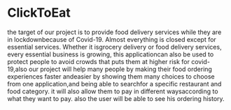 # ClickToEat
the target of our project is to provide food delivery services while they are in lockdownbecause of Covid-19.  Almost everything is closed except for essential services.  Whether it isgrocery delivery or food delivery services, every essential business is growing, this applicationcan also be used to protect people to avoid crowds that puts them at higher risk for covid-19,also our project will help many people by making their food ordering experiences faster andeasier by showing them many choices to choose from one application,and being able to searchfor a specific restaurant and food category.  it will also allow them to pay in different waysaccording to what they want to pay. also the user will be able to see his ordering history.
